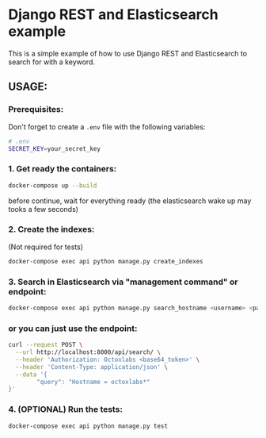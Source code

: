 # Django REST and Elasticsearch example

This is a simple example of how to use Django REST and Elasticsearch to search for with a keyword.

## USAGE:

### Prerequisites:

Don't forget to create a `.env` file with the following variables:

```bash
# .env
SECRET_KEY=your_secret_key
```

### 1. Get ready the containers:

```bash
docker-compose up --build
```
before continue, wait for everything ready (the elasticsearch wake up may tooks a few seconds)

### 2. Create the indexes:

(Not required for tests)

```bash
docker-compose exec api python manage.py create_indexes
```

### 3. Search in Elasticsearch via "management command" or endpoint:

```bash
docker-compose exec api python manage.py search_hostname <username> <password> <hostname>
```

### or you can just use the endpoint:

```bash
curl --request POST \
  --url http://localhost:8000/api/search/ \
  --header 'Authorization: Octoxlabs <base64_token>' \
  --header 'Content-Type: application/json' \
  --data '{
        "query": "Hostname = octoxlabs*"
}'
```

### 4. (OPTIONAL) Run the tests:

```bash
docker-compose exec api python manage.py test
```
